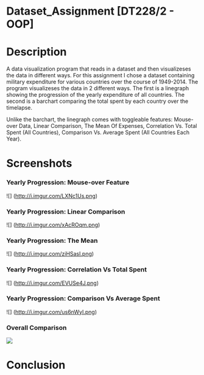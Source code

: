 # Dataset_Assignment [DT228/2 - OOP]
# Description
A data visualization program that reads in a dataset and then visualizeses the data in different ways.  For this assignment I chose a dataset containing military expenditure 
for various countries over the course of 1949-2014.  The program visualizeses the data in 2 different ways. The first is a linegraph showing the progression of the yearly expenditure of all countries. 
The second is a barchart comparing the total spent by each country over the timelapse.  
  
Unlike the barchart, the linegraph comes with toggleable features:  Mouse-over Data, Linear Comparison, The Mean Of Expenses, Correlation Vs. Total Spent (All Countries), Comparison Vs. Average Spent (All Countries Each Year).  
  
# Screenshots
### Yearly Progression: Mouse-over Feature ###
![] (http://i.imgur.com/LXNc1Us.png)

### Yearly Progression: Linear Comparison ###
![] (http://i.imgur.com/xAcROqm.png)

### Yearly Progression: The Mean ###
![] (http://i.imgur.com/ziHSasI.png)

### Yearly Progression: Correlation Vs Total Spent ###
![] (http://i.imgur.com/EVUSe4J.png)

### Yearly Progression: Comparison Vs Average Spent ###
![] (http://i.imgur.com/us6nWyI.png)

### Overall Comparison ###
![](http://i.imgur.com/ehBJbvA.png)  

# Conclusion
